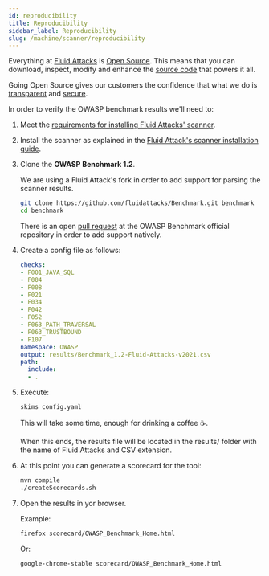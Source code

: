 ```yaml
---
id: reproducibility
title: Reproducibility
sidebar_label: Reproducibility
slug: /machine/scanner/reproducibility
---
```


Everything at [Fluid Attacks](https://fluidattacks.com)
is [Open Source](https://opensource.com/resources/what-open-source).
This means that you can download, inspect, modify
and enhance the [source code](https://gitlab.com/fluidattacks/product)
that powers it all.

Going Open Source
gives our customers the confidence
that what we do is [transparent](https://fluidattacks.com/about-us/values/)
and [secure](https://fluidattacks.com/security/).

In order to verify the OWASP benchmark results we'll need to:
1.  Meet the
    [requirements for installing Fluid Attacks' scanner](/machine/scanner/plans/foss#requirements).

1.  Install the scanner as explained in the
    [Fluid Attack's scanner installation guide](/machine/scanner/plans/foss#installing).

1.  Clone the **OWASP Benchmark 1.2**.

    We are using a Fluid Attack's fork in order to add support
    for parsing the scanner results.

    ```bash
    git clone https://github.com/fluidattacks/Benchmark.git benchmark
    cd benchmark
    ```

    There is an open [pull request](https://github.com/OWASP/Benchmark/pull/146)
    at the OWASP Benchmark official repository
    in order to add support natively.

1.  Create a config file as follows:

    ```yaml title="config.yaml"
    checks:
    - F001_JAVA_SQL
    - F004
    - F008
    - F021
    - F034
    - F042
    - F052
    - F063_PATH_TRAVERSAL
    - F063_TRUSTBOUND
    - F107
    namespace: OWASP
    output: results/Benchmark_1.2-Fluid-Attacks-v2021.csv
    path:
      include:
      - .
    ```

1.  Execute:

    ```bash
    skims config.yaml
    ```

    This will take some time,
    enough for drinking a coffee &#x2615;.

    When this ends,
    the results file will be located in the results/ folder
    with the name of Fluid Attacks and CSV extension.

1.  At this point you can generate a scorecard for the tool:

    ```bash
    mvn compile
    ./createScorecards.sh
    ```

1.  Open the results in yor browser.

    Example:
    ```bash
    firefox scorecard/OWASP_Benchmark_Home.html
    ```

    Or:

    ```bash
    google-chrome-stable scorecard/OWASP_Benchmark_Home.html
    ```
